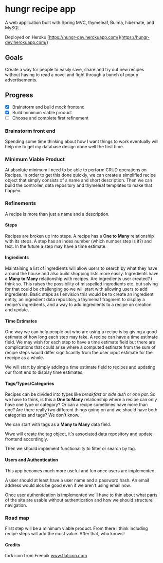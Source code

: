 # hungr recipe app
A web application built with Spring MVC, thymeleaf, Bulma, hibernate, and MySQL.

Deployed on Heroku [https://hungr-dev.herokuapp.com/](https://hungr-dev.herokuapp.com/)
## Goals
Create a way for people to easily save, share and try out new recipes without having to read a novel and fight through a bunch of popup advertisements.

## Progress
- [x] Brainstorm and build mock frontend
- [x] Build minimum viable product
- [ ] Choose and complete first refinement

### Brainstorm front end
Spending some time thinking about how I want things to work eventually will help me to get my database design done well the first time.

### Minimum Viable Product
At absolute minimum I need to be able to perform CRUD operations on Recipes.
In order to get this done quickly, we can create a simplified recipe object that simply consists of a name and short description.
Then we can build the controller, data repository and thymeleaf templates to make that happen.

### Refinements
A recipe is more than just a name and a description.

#### Steps
Recipes are broken up into steps.
A recipe has a **One to Many** relationship with its steps.
A step has an index number (which number step is it?) and text.
In the future a step may have a time estimate.

#### Ingredients
Maintaining a list of ingredients will allow users to search by what they have around the house and also build shopping lists more easily.
Ingredients have a **Many to Many** relationship with recipes.
Are ingredients user created? i think so. This raises the possibility of misspelled ingredients etc. but solving for that could be challenging so we will start with allowing users to add ingredients.
Basic steps as I envision this would be to create an ingredient entity, an ingredient data repository,a thymeleaf fragment to display a recipe's ingredients, and a way to add ingredients to a recipe on creation and update. 

#### Time Estimates
One way we can help people out who are using a recipe is by giving a good estimate of how long each step may take.
A recipe can have a time estimate field.
We may wish for each step to have a time estimate field but there are complications that could arise where a computed estimate from the sum of recipe steps would differ significantly from the user input estimate for the reccipe as a whole.

We will start by simply adding a time estimate field to recipes and updating our front end to display time estimates.

#### Tags/Types/Categories
Recipes can be divided into types like *breakfast* or *side dish* or *one pot*.
So we have to think, is this a **One to Many** relationship where a recipe can only have one type or category?
Or can a recipe sometimes have more than one?
Are there really two different things going on and we should have both categories and tags?
We don't know. 

We can start with tags as a **Many to Many** data field.

Wwe will create the tag object, it's associated data repository and update frontend accordingly.

Then we should implement functionality to filter or search by tag.

#### Users and Authentication
This app becomes much more useful and fun once users are implemented.

A user should at least have a user name and a password hash. An email address would alos be good even if we aren't using email now.

Once user authentication is implemented we'll have to thin about what parts of the site are usable without authentication and how we should structure navigation.

### Road map
First step will be a minimum viable product.
From there I think including recipe steps will add the most value. After that, who knows!


#### Credits
fork icon from Freepik www.flaticon.com